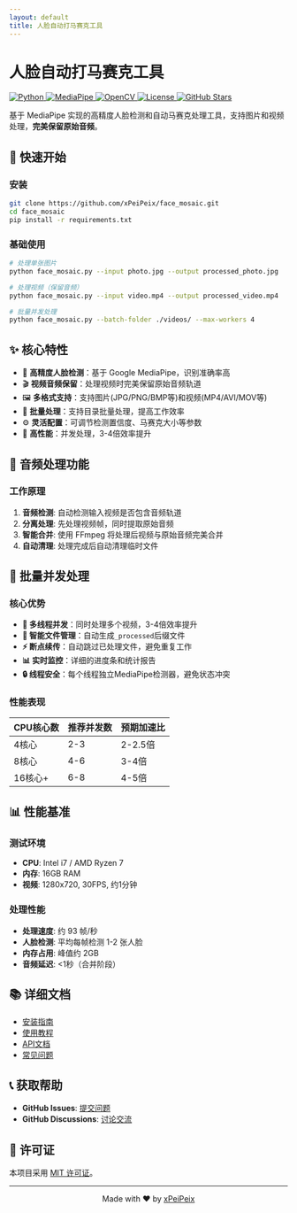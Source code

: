 ```yaml
---
layout: default
title: 人脸自动打马赛克工具
---
```


# 人脸自动打马赛克工具

<div class="badges">
  <a href="https://www.python.org/" target="_blank">
    <img src="https://img.shields.io/badge/python-3.11+-blue.svg" alt="Python">
  </a>
  <a href="https://mediapipe.dev/" target="_blank">
    <img src="https://img.shields.io/badge/MediaPipe-0.10+-green.svg" alt="MediaPipe">
  </a>
  <a href="https://opencv.org/" target="_blank">
    <img src="https://img.shields.io/badge/OpenCV-4.8+-orange.svg" alt="OpenCV">
  </a>
  <a href="https://github.com/xPeiPeix/face_mosaic/blob/main/LICENSE" target="_blank">
    <img src="https://img.shields.io/badge/license-MIT-yellow.svg" alt="License">
  </a>
  <a href="https://github.com/xPeiPeix/face_mosaic/stargazers" target="_blank">
    <img src="https://img.shields.io/github/stars/xPeiPeix/face_mosaic?style=social" alt="GitHub Stars">
  </a>
</div>

基于 MediaPipe 实现的高精度人脸检测和自动马赛克处理工具，支持图片和视频处理，**完美保留原始音频**。

## 🚀 快速开始

### 安装
```bash
git clone https://github.com/xPeiPeix/face_mosaic.git
cd face_mosaic
pip install -r requirements.txt
```

### 基础使用
```bash
# 处理单张图片
python face_mosaic.py --input photo.jpg --output processed_photo.jpg

# 处理视频（保留音频）
python face_mosaic.py --input video.mp4 --output processed_video.mp4

# 批量并发处理
python face_mosaic.py --batch-folder ./videos/ --max-workers 4
```

## ✨ 核心特性

- 🎯 **高精度人脸检测**：基于 Google MediaPipe，识别准确率高
- 🎬 **视频音频保留**：处理视频时完美保留原始音频轨道
- 🖼️ **多格式支持**：支持图片(JPG/PNG/BMP等)和视频(MP4/AVI/MOV等)
- 📁 **批量处理**：支持目录批量处理，提高工作效率
- ⚙️ **灵活配置**：可调节检测置信度、马赛克大小等参数
- 🚀 **高性能**：并发处理，3-4倍效率提升

## 🎵 音频处理功能

### 工作原理
1. **音频检测**: 自动检测输入视频是否包含音频轨道
2. **分离处理**: 先处理视频帧，同时提取原始音频
3. **智能合并**: 使用 FFmpeg 将处理后视频与原始音频完美合并
4. **自动清理**: 处理完成后自动清理临时文件

## 🚀 批量并发处理

### 核心优势
- **🔄 多线程并发**：同时处理多个视频，3-4倍效率提升
- **🎯 智能文件管理**：自动生成`_processed`后缀文件
- **⚡ 断点续传**：自动跳过已处理文件，避免重复工作
- **📊 实时监控**：详细的进度条和统计报告
- **🔒 线程安全**：每个线程独立MediaPipe检测器，避免状态冲突

### 性能表现

| CPU核心数 | 推荐并发数 | 预期加速比 |
|:----------|:-----------|:-----------|
| 4核心     | 2-3        | 2-2.5倍    |
| 8核心     | 4-6        | 3-4倍      |
| 16核心+   | 6-8        | 4-5倍      |

## 📊 性能基准

### 测试环境
- **CPU**: Intel i7 / AMD Ryzen 7
- **内存**: 16GB RAM
- **视频**: 1280x720, 30FPS, 约1分钟

### 处理性能
- **处理速度**: 约 93 帧/秒
- **人脸检测**: 平均每帧检测 1-2 张人脸
- **内存占用**: 峰值约 2GB
- **音频延迟**: <1秒（合并阶段）

## 📚 详细文档

- [安装指南](installation.html)
- [使用教程](tutorial.html)
- [API文档](api.html)
- [常见问题](faq.html)

## 📞 获取帮助

- **GitHub Issues**: [提交问题](https://github.com/xPeiPeix/face_mosaic/issues)
- **GitHub Discussions**: [讨论交流](https://github.com/xPeiPeix/face_mosaic/discussions)

## 📄 许可证

本项目采用 [MIT 许可证](https://github.com/xPeiPeix/face_mosaic/blob/main/LICENSE)。

---

<div align="center">
Made with ❤️ by <a href="https://github.com/xPeiPeix">xPeiPeix</a>
</div> 